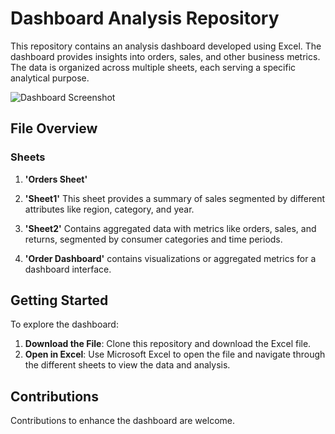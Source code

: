 # Dashboard Analysis Repository

This repository contains an analysis dashboard developed using Excel. The dashboard provides insights into orders, sales, and other business metrics. The data is organized across multiple sheets, each serving a specific analytical purpose.

![Dashboard Screenshot]([dashboard.png](https://drive.google.com/file/d/1mAlyv8UkXMpH2mBszNTeUqew-EjCpLC9/view?usp=sharing))

## File Overview

### Sheets

1. **'Orders Sheet'**

2. **'Sheet1'**
    This sheet provides a summary of sales segmented by different attributes like region, category, and year.

3. **'Sheet2'**
   Contains aggregated data with metrics like orders, sales, and returns, segmented by consumer categories and time periods.

4. **'Order Dashboard'**
   contains visualizations or aggregated metrics for a dashboard interface.

## Getting Started

To explore the dashboard:

1. **Download the File**: Clone this repository and download the Excel file.
2. **Open in Excel**: Use Microsoft Excel to open the file and navigate through the different sheets to view the data and analysis.

## Contributions

Contributions to enhance the dashboard are welcome. 
